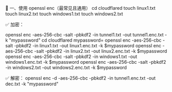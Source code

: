 🧩 一、使用 openssl enc（最常见且通用）
cd cloudflared
touch linux1.txt
touch linux2.txt
touch windows1.txt
touch windows2.txt

✅ 加密：

openssl enc -aes-256-cbc -salt -pbkdf2 -in tunnel1.txt -out tunnel1.enc.txt -k "mypassword"
cd cloudflared
mypassword=
openssl enc -aes-256-cbc -salt -pbkdf2 -in linux1.txt -out linux1.enc.txt -k $mypassword
openssl enc -aes-256-cbc -salt -pbkdf2 -in linux2.txt -out linux2.enc.txt -k $mypassword
openssl enc -aes-256-cbc -salt -pbkdf2 -in windows1.txt -out windows1.enc.txt -k $mypassword
openssl enc -aes-256-cbc -salt -pbkdf2 -in windows2.txt -out windows2.enc.txt -k $mypassword

✅ 解密：
openssl enc -d -aes-256-cbc -pbkdf2 -in tunnel1.enc.txt -out dec.txt -k "mypassword"